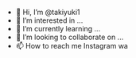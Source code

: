 - 👋 Hi, I’m @takiyuki1
- 👀 I’m interested in ...
- 🌱 I’m currently learning ...
- 💞️ I’m looking to collaborate on ...
- 📫 How to reach me Instagram wa

<!---
takiyuki1/takiyuki1 is a ✨ special ✨ repository because its `README.md` (this file) appears on your GitHub profile.
You can click the Preview link to take a look at your changes.
--->
